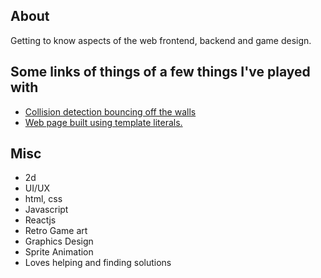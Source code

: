 ## About
Getting to know aspects of the web frontend, backend and game design.

## Some links of things of a few things I've played with

- [Collision detection bouncing off the walls](https://pxljoh.github.io/bouncingsoul/)
- [Web page built using template literals.](https://pxljoh.github.io/alextaxi/)

## Misc

- 2d
- UI/UX
- html, css
- Javascript
- Reactjs
- Retro Game art
- Graphics Design
- Sprite Animation
- Loves helping and finding solutions

